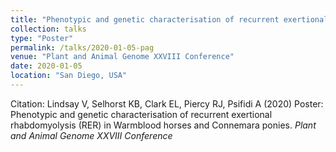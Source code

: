 ```yaml
---
title: "Phenotypic and genetic characterisation of recurrent exertional rhabdomyolysis (RER) in Warmblood horses and Connemara ponies."
collection: talks
type: "Poster"
permalink: /talks/2020-01-05-pag
venue: "Plant and Animal Genome XXVIII Conference"
date: 2020-01-05
location: "San Diego, USA"
---
```


Citation: Lindsay V, Selhorst KB, Clark EL, Piercy RJ, Psifidi A (2020) Poster: Phenotypic and genetic characterisation of recurrent exertional rhabdomyolysis (RER) in Warmblood horses and Connemara ponies. <i>Plant and Animal Genome XXVIII Conference</i>
